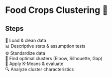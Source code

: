 # Food Crops Clustering 🌾  

## Steps  

📂 Load & clean data  
📊 Descriptive stats & assumption tests  
⚙️ Standardize data  
🔢 Find optimal clusters (Elbow, Silhouette, Gap)  
🎯 Apply K-Means & evaluate  
🔍 Analyze cluster characteristics  
